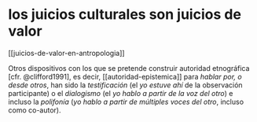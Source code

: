 # los juicios culturales son juicios de valor
[[juicios-de-valor-en-antropologia]]

Otros dispositivos con los que se pretende construir autoridad etnográfica [cfr. @clifford1991], es decir, [[autoridad-epistemica]] para *hablar por, o desde otros*, han sido la *testificación* (el *yo estuve ahí* de la observación participante) o el *dialogismo* (el *yo hablo a partir de la voz del otro*) e incluso la *polifonía* (*yo hablo a partir de múltiples voces del otro*, incluso como co-autor).
